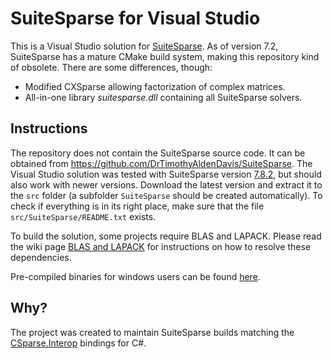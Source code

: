 # SuiteSparse for Visual Studio

This is a Visual Studio solution for [SuiteSparse](https://github.com/DrTimothyAldenDavis/SuiteSparse). As of version 7.2, SuiteSparse has a mature CMake build system, making this repository kind of obsolete. There are some differences, though:

* Modified CXSparse allowing factorization of complex matrices.
* All-in-one library _suitesparse.dll_ containing all SuiteSparse solvers.

## Instructions

The repository does not contain the SuiteSparse source code. It can be obtained from https://github.com/DrTimothyAldenDavis/SuiteSparse. The Visual Studio solution was tested with SuiteSparse version [7.8.2](https://github.com/DrTimothyAldenDavis/SuiteSparse/archive/refs/tags/v7.8.2.zip), but should also work with newer versions. Download the latest version and extract it to the `src` folder (a subfolder `SuiteSparse` should be created automatically). To check if everything is in its right place, make sure that the file `src/SuiteSparse/README.txt` exists.

To build the solution, some projects require BLAS and LAPACK. Please read the wiki page [BLAS and LAPACK](https://github.com/wo80/vs-suitesparse/wiki/BLAS-and-LAPACK) for instructions on how to resolve these dependencies.

Pre-compiled binaries for windows users can be found [here](http://wo80.bplaced.net/packages/).

## Why?

The project was created to maintain SuiteSparse builds matching the [CSparse.Interop](https://github.com/wo80/csparse-interop) bindings for C#.
